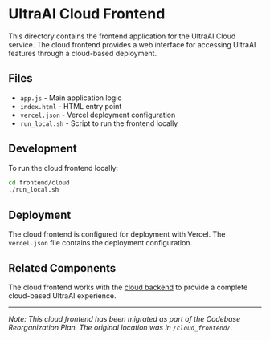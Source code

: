 # UltraAI Cloud Frontend

This directory contains the frontend application for the UltraAI Cloud service. The cloud frontend provides a web interface for accessing UltraAI features through a cloud-based deployment.

## Files

- `app.js` - Main application logic
- `index.html` - HTML entry point
- `vercel.json` - Vercel deployment configuration
- `run_local.sh` - Script to run the frontend locally

## Development

To run the cloud frontend locally:

```bash
cd frontend/cloud
./run_local.sh
```

## Deployment

The cloud frontend is configured for deployment with Vercel. The `vercel.json` file contains the deployment configuration.

## Related Components

The cloud frontend works with the [cloud backend](../../backend/cloud) to provide a complete cloud-based UltraAI experience.

---

*Note: This cloud frontend has been migrated as part of the Codebase Reorganization Plan. The original location was in `/cloud_frontend/`.*
